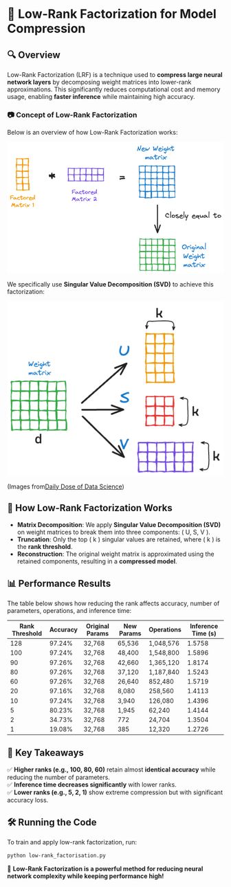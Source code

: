 # 🔢 Low-Rank Factorization for Model Compression

## 🔍 Overview

Low-Rank Factorization (LRF) is a technique used to **compress large neural network layers** by decomposing weight matrices into lower-rank approximations. This significantly reduces computational cost and memory usage, enabling **faster inference** while maintaining high accuracy.

### 📷 Concept of Low-Rank Factorization
Below is an overview of how Low-Rank Factorization works:

![Low-Rank Factorization](images/lrf.png)

We specifically use **Singular Value Decomposition (SVD)** to achieve this factorization:

![Singular Value Decomposition](images/svd.png)

(Images from[Daily Dose of Data Science]('https://www.dailydoseofds.com/model-compression-a-critical-step-towards-efficient-machine-learning/'))

## 🔬 How Low-Rank Factorization Works

- **Matrix Decomposition**: We apply **Singular Value Decomposition (SVD)** on weight matrices to break them into three components: \( U, S, V \).
- **Truncation**: Only the top \( k \) singular values are retained, where \( k \) is the **rank threshold**.
- **Reconstruction**: The original weight matrix is approximated using the retained components, resulting in a **compressed model**.

## 📊 Performance Results

The table below shows how reducing the rank affects accuracy, number of parameters, operations, and inference time:

| Rank Threshold | Accuracy | Original Params | New Params | Operations | Inference Time (s) |
|---------------|------------|----------------|----------------|----------------|----------------|
| 128 | 97.24% | 32,768 | 65,536 | 1,048,576 | 1.5758 |
| 100 | 97.24% | 32,768 | 48,400 | 1,548,800 | 1.5896 |
| 90 | 97.26% | 32,768 | 42,660 | 1,365,120 | 1.8174 |
| 80 | 97.26% | 32,768 | 37,120 | 1,187,840 | 1.5243 |
| 60 | 97.26% | 32,768 | 26,640 | 852,480 | 1.5719 |
| 20 | 97.16% | 32,768 | 8,080 | 258,560 | 1.4113 |
| 10 | 97.24% | 32,768 | 3,940 | 126,080 | 1.4396 |
| 5 | 80.23% | 32,768 | 1,945 | 62,240 | 1.4144 |
| 2 | 34.73% | 32,768 | 772 | 24,704 | 1.3504 |
| 1 | 19.08% | 32,768 | 385 | 12,320 | 1.2726 |

## 📌 Key Takeaways
✅ **Higher ranks (e.g., 100, 80, 60)** retain almost **identical accuracy** while reducing the number of parameters.  
✅ **Inference time decreases significantly** with lower ranks.  
✅ **Lower ranks (e.g., 5, 2, 1)** show extreme compression but with significant accuracy loss.  


## 🛠 Running the Code

To train and apply low-rank factorization, run:
```bash
python low-rank_factorisation.py
```

🚀 **Low-Rank Factorization is a powerful method for reducing neural network complexity while keeping performance high!**

